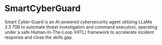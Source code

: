 # SmartCyberGuard
Smart Cyber Guard is an AI-powered cybersecurity agent utilizing LLaMa 3.3 70B to automate threat investigation and command execution, operating under a safe Human-In-The-Loop (HITL) framework to accelerate incident response and close the skills gap.
